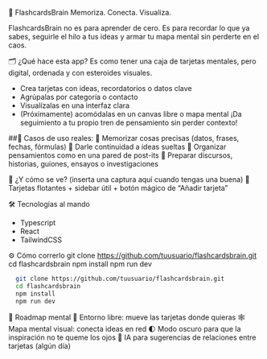 🧠 FlashcardsBrain
Memoriza. Conecta. Visualiza.

FlashcardsBrain no es para aprender de cero.
Es para recordar lo que ya sabes, seguirle el hilo a tus ideas
y armar tu mapa mental sin perderte en el caos.

🗂️ ¿Qué hace esta app?
Es como tener una caja de tarjetas mentales,
pero digital, ordenada y con esteroides visuales.
- Crea tarjetas con ideas, recordatorios o datos clave
- Agrúpalas por categoría o contacto
- Visualízalas en una interfaz clara
- (Próximamente) acomódalas en un canvas libre o mapa mental
¡Da seguimiento a tu propio tren de pensamiento sin perder contexto!

##🧩 Casos de uso reales:
🧠 Memorizar cosas precisas (datos, frases, fechas, fórmulas)
🧠 Darle continuidad a ideas sueltas
🧠 Organizar pensamientos como en una pared de post-its
🧠 Preparar discursos, historias, guiones, ensayos o investigaciones

🚀 ¿Y cómo se ve?
(inserta una captura aquí cuando tengas una buena)
📸 Tarjetas flotantes + sidebar útil + botón mágico de “Añadir tarjeta”

🛠 Tecnologías al mando
- Typescript
- React
- TailwindCSS

⚙️ Cómo correrlo
  git clone https://github.com/tuusuario/flashcardsbrain.git
  cd flashcardsbrain
  npm install
  npm run dev

```bash
  git clone https://github.com/tuusuario/flashcardsbrain.git
  cd flashcardsbrain
  npm install
  npm run dev
```

🔮 Roadmap mental
  🧲 Entorno libre: mueve las tarjetas donde quieras
  🕸️ Mapa mental visual: conecta ideas en red
  🌓 Modo oscuro para que la inspiración no te queme los ojos
  🧠 IA para sugerencias de relaciones entre tarjetas (algún día)
